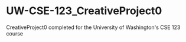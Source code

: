 # UW-CSE-123_CreativeProject0
CreativeProject0 completed for the University of Washington's CSE 123 course
